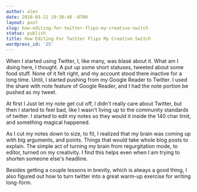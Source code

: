 ```yaml
---
author: alex
date: 2010-03-21 19:30:40 -0700
layout: post
slug: how-editing-for-twitter-flips-my-creative-switch
status: publish
title: How Editing For Twitter Flips My Creative Switch
wordpress_id: '25'
---
```


When I started using Twitter, I, like many, was blasé about it. What am I doing here, I thought. A put up some short statuses, tweeted about some food stuff. None of it felt right, and my account stood there inactive for a long time. Until, I started pushing from my Google Reader to Twitter. I used the share with note feature of Google Reader, and I had the note portion be pushed as my tweet.

At first I Just let my note get cut off, I didn't really care about
Twitter, but then I started to feel bad, like I wasn't living up to the community standards of twitter. I started to edit my notes so they would it inside the 140 char limit, and something magical happened.

As I cut my notes down to size, to fit, I realized that my brain was
coming up with big arguments, and points. Things that would take whole blog posts to explain. The simple act of turning my brain from
regurgitation mode, to editor, turned on my creativity. I find this
helps even when I am trying to shorten someone else's headline.

Besides getting a couple lessons in brevity, which is always a good
thing, I also figured out how to turn twitter into a great warm-up
exercise for writing long-form.
